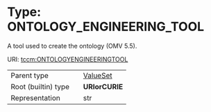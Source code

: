 
# Type: ONTOLOGY_ENGINEERING_TOOL


A tool used to create the ontology (OMV 5.5).

URI: [tccm:ONTOLOGYENGINEERINGTOOL](https://hotecosystem.org/tccm/ONTOLOGYENGINEERINGTOOL)

|  |  |  |
| --- | --- | --- |
| Parent type | | [ValueSet](types/ValueSet.md) |
| Root (builtin) type | | **URIorCURIE** |
| Representation | | str |
